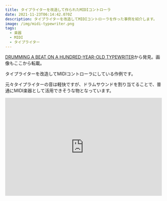 ```yaml
---
title: タイプライターを改造して作られたMIDIコントローラ
date: 2021-11-23T06:14:42.070Z
description: タイプライターを改造してMIDIコントローラを作った事例を紹介します。
image: /img/midi-typewriter.png
tags:
  - 楽器
  - MIDI
  - タイプライター
---
```

[DRUMMING A BEAT ON A HUNDRED-YEAR-OLD TYPEWRITER](https://hackaday.com/2020/05/07/drumming-a-beat-on-a-hundred-year-old-typewriter/)から発見。画像もここから転載。

タイプライターを改造してMIDIコントローラにしている作例です。

元々タイプライターの音は軽快ですが、ドラムサウンドを割り当てることで、普通にMIDI楽器として活用できそうな物となっています。

<iframe width="100%" height="315" src="https://www.youtube.com/embed/RiQfWDHyFoU" title="YouTube video player" frameborder="0" allow="accelerometer; autoplay; clipboard-write; encrypted-media; gyroscope; picture-in-picture" allowfullscreen></iframe>
